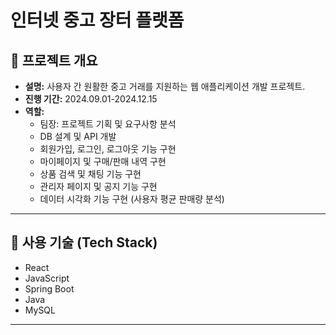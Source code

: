 # 인터넷 중고 장터 플랫폼

## 📌 프로젝트 개요
- **설명:** 사용자 간 원활한 중고 거래를 지원하는 웹 애플리케이션 개발 프로젝트.
- **진행 기간:** 2024.09.01-2024.12.15
- **역할:** 
  - 팀장: 프로젝트 기획 및 요구사항 분석
  - DB 설계 및 API 개발
  - 회원가입, 로그인, 로그아웃 기능 구현
  - 마이페이지 및 구매/판매 내역 구현
  - 상품 검색 및 채팅 기능 구현
  - 관리자 페이지 및 공지 기능 구현
  - 데이터 시각화 기능 구현 (사용자 평균 판매량 분석)

---

## 🔹 사용 기술 (Tech Stack)
- React
- JavaScript
- Spring Boot
- Java
- MySQL

---
